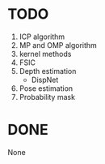 # TODO

1. ICP algorithm
2. MP and OMP algorithm
3. kernel methods
4. FSIC
5. Depth estimation
    * DispNet
6. Pose estimation
7. Probability mask

# DONE
  None

